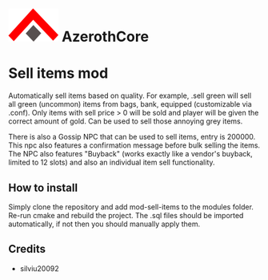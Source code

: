 # ![logo](https://raw.githubusercontent.com/azerothcore/azerothcore.github.io/master/images/logo-github.png) AzerothCore

# Sell items mod

Automatically sell items based on quality. For example, .sell green will sell all green (uncommon) items from bags, bank, equipped (customizable via .conf). Only items with sell price > 0 will be sold and player will be given the correct amount of gold. Can be used to sell those annoying grey items.

There is also a Gossip NPC that can be used to sell items, entry is 200000. This npc also features a confirmation message before bulk selling the items. The NPC also features "Buyback" (works exactly like a vendor's buyback, limited to 12 slots) and also an individual item sell functionality.

## How to install

Simply clone the repository and add mod-sell-items to the modules folder. Re-run cmake and rebuild the project. The .sql files should be imported automatically, if not then you should manually apply them.

## Credits
- silviu20092